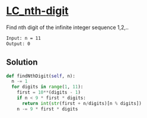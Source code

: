 # [LC_nth-digit](https://leetcode.com/problems/nth-digit)

Find nth digit of the infinite integer sequence 1,2,..

```txt
Input: n = 11
Output: 0
```

## Solution

```py
def findNthDigit(self, n):
  n -= 1
  for digits in range(1, 11):
    first = 10**(digits - 1)
    if n < 9 * first * digits:
      return int(str(first + n/digits)[n % digits])
    n -= 9 * first * digits
```
